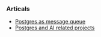 ### Articals
- [Postgres as message queue](https://www.crunchydata.com/blog/message-queuing-using-native-postgresql)
- [Postgres and AI related projects](https://github.com/ftisiot/postgresql-ai-projects?tab=readme-ov-file)
